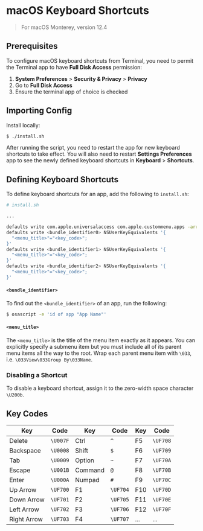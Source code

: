 # macOS Keyboard Shortcuts

> For macOS Monterey, version 12.4

## Prerequisites

To configure macOS keyboard shortcuts from Terminal, you need to permit the Terminal app to have **Full Disk Access** permission:

1. **System Preferences** > **Security & Privacy** > **Privacy**
2. Go to **Full Disk Access**
3. Ensure the terminal app of choice is checked

## Importing Config

Install locally:

```sh
$ ./install.sh
```

After running the script, you need to restart the app for new keyboard shortcuts to take effect. You will also need to restart **Settings Preferences** app to see the newly defined keyboard shortcuts in **Keyboard** > **Shortcuts**.

## Defining Keyboard Shortcuts

To define keyboard shortcuts for an app, add the following to `install.sh`:

```sh
# install.sh

...

defaults write com.apple.universalaccess com.apple.custommenu.apps -array "<bundle_identifier0>" "<bundle_identifier1>" "<bundle_identifier2>"
defaults write <bundle_identifier0> NSUserKeyEquivalents '{
  "<menu_title>"="<key_code>";
}'
defaults write <bundle_identifier1> NSUserKeyEquivalents '{
  "<menu_title>"="<key_code>";
}'
defaults write <bundle_identifier2> NSUserKeyEquivalents '{
  "<menu_title>"="<key_code>";
}'
```

#### `<bundle_identifier>`

To find out the `<bundle_identifier>` of an app, run the following:

```sh
$ osascript -e 'id of app "App Name"'
```

#### `<menu_title>`

The `<menu_title>` is the title of the menu item exactly as it appears. You can explicitly specify a submenu item but you must include all of its parent menu items all the way to the root. Wrap each parent menu item with `\033`, i.e. `\033View\033Group By\033Name`.

### Disabling a Shortcut

To disable a keyboard shortcut, assign it to the zero-width space character `\U200b`.

## Key Codes

|Key        |Code    |Key        |Code    |Key        |Code    |
|-----------|--------|-----------|--------|-----------|--------|
|Delete     |`\U007F`|Ctrl       |`^`     |F5         |`\UF708`|
|Backspace  |`\U0008`|Shift      |`$`     |F6         |`\UF709`|
|Tab        |`\U0009`|Option     |`~`     |F7         |`\UF70A`|
|Escape     |`\U001B`|Command    |`@`     |F8         |`\UF70B`|
|Enter      |`\U000A`|Numpad     |`#`     |F9         |`\UF70C`|
|Up Arrow   |`\UF700`|F1         |`\UF704`|F10        |`\UF70D`|
|Down Arrow |`\UF701`|F2         |`\UF705`|F11        |`\UF70E`|
|Left Arrow |`\UF702`|F3         |`\UF706`|F12        |`\UF70F`|
|Right Arrow|`\UF703`|F4         |`\UF707`|...        |...     |

